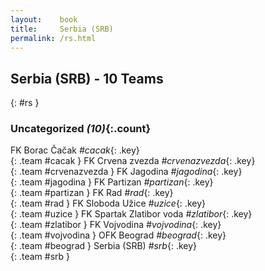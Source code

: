 ```yaml
---
layout:    book
title:     Serbia (SRB)
permalink: /rs.html
---
```


## Serbia (SRB) - 10 Teams
{: #rs }





### Uncategorized _(10)_{:.count}

FK Borac Čačak  _#cacak_{: .key} <br>
{: .team #cacak }
FK Crvena zvezda  _#crvenazvezda_{: .key} <br>
{: .team #crvenazvezda }
FK Jagodina  _#jagodina_{: .key} <br>
{: .team #jagodina }
FK Partizan  _#partizan_{: .key} <br>
{: .team #partizan }
FK Rad  _#rad_{: .key} <br>
{: .team #rad }
FK Sloboda Užice  _#uzice_{: .key} <br>
{: .team #uzice }
FK Spartak Zlatibor voda  _#zlatibor_{: .key} <br>
{: .team #zlatibor }
FK Vojvodina  _#vojvodina_{: .key} <br>
{: .team #vojvodina }
OFK Beograd  _#beograd_{: .key} <br>
{: .team #beograd }
Serbia  (SRB) _#srb_{: .key} <br>
{: .team #srb }


 
